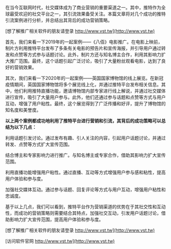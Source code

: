 在当今互联网时代，社交媒体成为了商业营销的重要渠道之一。其中，推特作为全球最受欢迎的社交平台之一，其引流效果备受关注。本篇文章将对几个成功的推特引流案例进行分析，并总结出其背后的成功营销策略。

[想了解推广相关软件的朋友请登录 http://www.vst.tw](http://www.vst.tw)

首先，我们来看一下2019年的一起案例——《八佰》电影推广。在电影上映前，制片方利用推特平台发布了多条有关电影的预告片和宣传海报，并引导用户通过转发和点赞等方式参与话题讨论。此外，制片方还与知名博主合作，利用其影响力扩大推广范围。最终，这个话题引起广泛讨论，吸引了大量粉丝观看电影，达到了良好的营销效果。

其次，我们来看一下2020年的一起案例——英国国家博物馆的线上展览。在新冠疫情期间，英国国家博物馆将多个展览线上化，并通过推特平台发布相关信息。其中，他们利用推特直播功能，邀请博物馆内部专家进行线上解说，并通过社交媒体进行宣传，吸引了大量用户参与。此外，他们还通过参与话题和点赞等方式与用户互动，增强了用户粘性。最终，这个展览得到了广泛传播和好评，提升了博物馆的知名度和美誉度。

**以上两个案例都成功地利用了推特平台进行营销和引流，其背后的成功策略可以总结为以下几点：**

利用话题引发讨论。通过发布有趣、引人关注的内容，引起用户话题讨论，并通过转发、点赞等方式扩大宣传范围。

结合博主和专家影响力进行推广。与知名博主或专家合作，借助其影响力扩大宣传范围。

利用直播功能增强用户粘性。通过直播、互动等方式增强用户参与感和粘性，提高用户体验和参与度。

加强社交媒体互动。通过参与话题、回复评论等方式与用户互动，增强用户粘性和忠诚度。

基于以上几点，我们可以看到，推特平台作为营销渠道的优势在于其社交性和互动性，而成功的营销策略则需要结合其特点，加强社交互动，引发用户话题讨论，借助影响力扩大宣传范围，提高用户体验和参与度。

[想了解推广相关软件的朋友请登录 http://www.vst.tw](http://www.vst.tw)


[访问软件官网 http://www.vst.tw](http://www.vst.tw)
